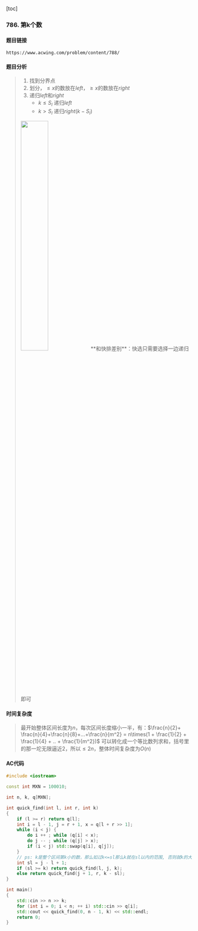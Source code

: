 [toc]
### 786. 第k个数 
#### 题目链接
    https://www.acwing.com/problem/content/788/
#### 题目分析
> 1. 找到分界点
> 2. 划分，$\leq x$的数放在$left$，$\geq x$的数放在$right$
> 3. 递归$left$和$right$
>       - $k \leq S_l$ 递归$left$
>       - $k > S_l$ 递归$right(k-S_l)$
> <img src="https://pic.imgdb.cn/item/649d2db81ddac507cc297937.jpg" width=40%>
> **和快排差别**：快选只需要选择一边递归即可
#### 时间复杂度
>最开始整体区间长度为$n$，每次区间长度缩小一半，有：$\frac{n}{2}+ \frac{n}{4}+\frac{n}{8}+...+\frac{n}{m^2} = n\times(1 + \frac{1}{2} + \frac{1}{4} + .. + \frac{1}{m^2})$
可以转化成一个等比数列求和，括号里的那一坨无限逼近$2$，所以$\leq 2n$，整体时间复杂度为$O(n)$
#### AC代码
```c++
#include <iostream>

const int MXN = 100010;

int n, k, q[MXN];

int quick_find(int l, int r, int k)
{
    if (l >= r) return q[l];
    int i = l - 1, j = r + 1, x = q[l + r >> 1];
    while (i < j) {
        do i ++ ; while (q[i] < x);
        do j -- ; while (q[j] > x);
        if (i < j) std::swap(q[i], q[j]);
    }
    // ps: k是整个区间第k小的数，那么如过k<=sl那么k就在sl以内的范围, 否则就k的大小也就超过sl的大小也就成为右半区间第k-sl小的数
    int sl = j - l + 1;
    if (sl >= k) return quick_find(l, j, k);
    else return quick_find(j + 1, r, k - sl);
}

int main()
{
    std::cin >> n >> k;
    for (int i = 0; i < n; ++ i) std::cin >> q[i];
    std::cout << quick_find(0, n - 1, k) << std::endl;
    return 0;
}
```